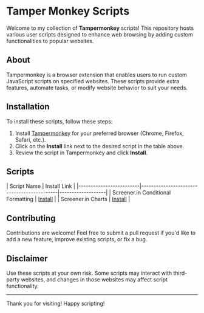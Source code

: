 # Tamper Monkey Scripts

Welcome to my collection of **Tampermonkey** scripts! This repository hosts various user scripts designed to enhance web browsing by adding custom functionalities to popular websites.

## About

Tampermonkey is a browser extension that enables users to run custom JavaScript scripts on specified websites. These scripts provide extra features, automate tasks, or modify website behavior to suit your needs.


## Installation

To install these scripts, follow these steps:

1. Install [Tampermonkey](https://www.tampermonkey.net/) for your preferred browser (Chrome, Firefox, Safari, etc.).
2. Click on the **Install** link next to the desired script in the table above.
3. Review the script in Tampermonkey and click **Install**.

## Scripts

| Script Name              | Install Link     |
|-------------------------|--------------------------------------------|-------------------|
| Screener.in Conditional Formatting  |  [Install](https://iluvmarkets.github.io/tamper_monkey/screener_sales_profit_colors.js)      |
| Screener.in Charts |  [Install](https://iluvmarkets.github.io/tamper_monkey/screener_charts.js)      |



## Contributing

Contributions are welcome! Feel free to submit a pull request if you'd like to add a new feature, improve existing scripts, or fix a bug. 

## Disclaimer

Use these scripts at your own risk. Some scripts may interact with third-party websites, and changes in those websites may affect script functionality.

---

Thank you for visiting! Happy scripting!
